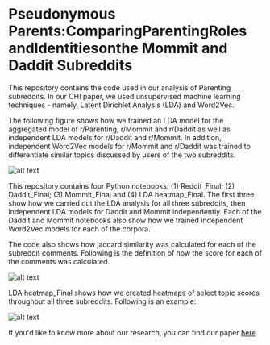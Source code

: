# Pseudonymous Parents:ComparingParentingRoles andIdentitiesonthe Mommit and Daddit Subreddits
This repository contains the code used in our analysis of Parenting subreddits. In our CHI paper, we used unsupervised machine learning techniques - namely, Latent Dirichlet Analysis (LDA) and Word2Vec. 

The following figure shows how we trained an LDA model for the aggregated model of r/Parenting, r/Mommit and r/Daddit as well as independent LDA models for r/Daddit and r/Mommit. In addition, independent Word2Vec models for r/Mommit and r/Daddit was trained to differentiate similar topics discussed by users of the two subreddits. 

![alt text](http://www-personal.umich.edu/~tawfiqam/ParentingLDAWord2vecFigure.png)

This repository contains four Python notebooks: (1) Reddit_Final; (2) Daddit_Final; (3) Mommit_Final and (4) LDA heatmap_Final. The first three show how we carried out the LDA analysis for all three subreddits, then independent LDA models for Daddit and Mommit independently. Each of the Daddit and Mommit notebooks also show how we trained independent Word2Vec models for each of the corpora. 

The code also shows how jaccard similarity was calculated for each of the subreddit comments. Following is the definition of how the score for each of the comments was calculated. 

![alt text](http://www-personal.umich.edu/~tawfiqam/jaccard_similarity.png)

LDA heatmap_Final shows how we created heatmaps of select topic scores throughout all three subreddits. Following is an example:

![alt text](http://www-personal.umich.edu/~tawfiqam/LDATopicHeatExampleNew.png)

If you'd like to know more about our research, you can find our paper [here](http://www-personal.umich.edu/~tawfiqam/Ammari_Reddit_Parenting_CHI_2018.pdf).

